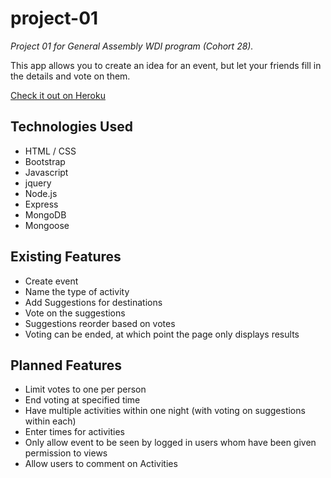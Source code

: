 # project-01
*Project 01 for General Assembly WDI program (Cohort 28).*

This app allows you to create an idea for an event, but let your friends fill in the details and vote on them.

[Check it out on Heroku](https://boiling-coast-72361.herokuapp.com/)


## Technologies Used

- HTML / CSS
- Bootstrap
- Javascript
- jquery
- Node.js
- Express
- MongoDB
- Mongoose


## Existing Features

- Create event
- Name the type of activity
- Add Suggestions for destinations
- Vote on the suggestions
- Suggestions reorder based on votes
- Voting can be ended, at which point the page only displays results


## Planned Features

- Limit votes to one per person
- End voting at specified time
- Have multiple activities within one night (with voting on suggestions within each)
- Enter times for activities
- Only allow event to be seen by logged in users whom have been given permission to views
- Allow users to comment on Activities
